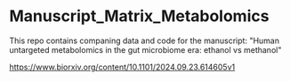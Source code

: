 # Manuscript_Matrix_Metabolomics

This repo contains companing data and code for the manuscript: "Human untargeted metabolomics in the gut microbiome era: ethanol vs methanol"

https://www.biorxiv.org/content/10.1101/2024.09.23.614605v1
